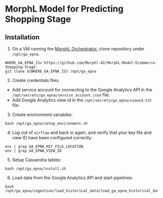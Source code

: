 # MorphL Model for Predicting Shopping Stage

## Installation

1. On a VM running the [MorphL Orchestrator](https://github.com/Morphl-AI/MorphL-Orchestrator), clone repository under `/opt/ga_epna`.

```
WHERE_GA_EPNA_IS='https://github.com/Morphl-AI/MorphL-Model-Ecommerce-Shopping-Stage'
git clone ${WHERE_GA_EPNA_IS} /opt/ga_epna
```

2. Create credentials files.

- Add service account for connecting to the Google Analytics API in the `/opt/secrets/ga_epna/service_account.json` file.
- Add Google Analytics view id in the `/opt/secrets/ga_epna/viewid.txt` file.

3. Create environment variables:

```
bash /opt/ga_epna/setup_environment.sh
```

4. Log out of `airflow` and back in again, and verify that your key file and view ID have been configured correctly:

```
env | grep GA_EPNA_KEY_FILE_LOCATION
env | grep GA_EPNA_VIEW_ID
```

5. Setup Cassandra tables:

```
bash /opt/ga_epna/install.sh
```

6. Load data from the Google Analytics API and start pipelines:

```
bash /opt/ga_epna/ingestion/load_historical_data/load_ga_epna_historical_data.sh
```
